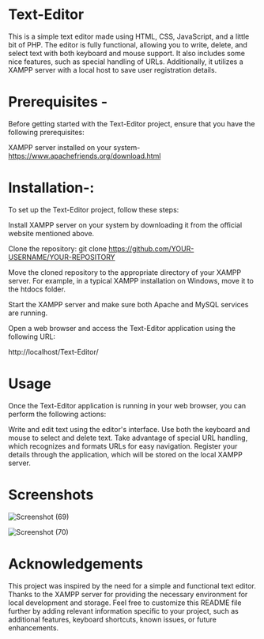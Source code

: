 # Text-Editor
This is a simple text editor made using HTML, CSS, JavaScript, and a little bit of PHP. The editor is fully functional, allowing you to write, delete, and select text with both keyboard and mouse support. It also includes some nice features, such as special handling of URLs. Additionally, it utilizes a XAMPP server with a local host to save user registration details.

# Prerequisites -
Before getting started with the Text-Editor project, ensure that you have the following prerequisites:

XAMPP server installed on your system-
https://www.apachefriends.org/download.html

# Installation-:
To set up the Text-Editor project, follow these steps:

Install XAMPP server on your system by downloading it from the official website mentioned above.

Clone the repository:
git clone https://github.com/YOUR-USERNAME/YOUR-REPOSITORY

Move the cloned repository to the appropriate directory of your XAMPP server. For example, in a typical XAMPP installation on Windows, move it to the htdocs folder.

Start the XAMPP server and make sure both Apache and MySQL services are running.

Open a web browser and access the Text-Editor application using the following URL:

http://localhost/Text-Editor/

# Usage
Once the Text-Editor application is running in your web browser, you can perform the following actions:

Write and edit text using the editor's interface.
Use both the keyboard and mouse to select and delete text.
Take advantage of special URL handling, which recognizes and formats URLs for easy navigation.
Register your details through the application, which will be stored on the local XAMPP server.

# Screenshots
![Screenshot (69)](https://github.com/Khushi-prog/Text-Editor/assets/97613582/7c483375-853d-4fcc-a9e2-0efbc9969b14)


![Screenshot (70)](https://github.com/Khushi-prog/Text-Editor/assets/97613582/e1696f0c-3cd6-4020-b8e4-2423ef0f801e)

# Acknowledgements
This project was inspired by the need for a simple and functional text editor.
Thanks to the XAMPP server for providing the necessary environment for local development and storage.
Feel free to customize this README file further by adding relevant information specific to your project, such as additional features, keyboard shortcuts, known issues, or future enhancements.



